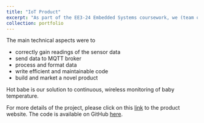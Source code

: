```yaml
---
title: "IoT Product"
excerpt: "As part of the EE3-24 Embedded Systems coursework, we (team of 4) were required to design and prototype an IoT product."
collection: portfolio
---
```


The main technical aspects were to  
* correctly gain readings of the sensor data
* send data to MQTT broker
* process and format data
* write efficient and maintainable code
* build and market a novel product


Hot babe is our solution to continuous, wireless monitoring of baby temperature. 

For more details of the project, please click on this [link](https://yhzhang97.wixsite.com/apollostark) to the product website. The code is available on GitHub [here](https://github.com/ac5816/Apollo_Stark).
